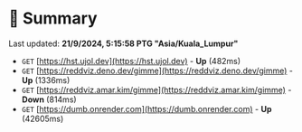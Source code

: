 # 📖 Summary
Last updated: **21/9/2024, 5:15:58 PTG "Asia/Kuala_Lumpur"**

- `GET` [https://hst.ujol.dev](https://hst.ujol.dev) - **Up** (482ms)
- `GET` [https://reddviz.deno.dev/gimme](https://reddviz.deno.dev/gimme) - **Up** (1336ms)
- `GET` [https://reddviz.amar.kim/gimme](https://reddviz.amar.kim/gimme) - **Down** (814ms)
- `GET` [https://dumb.onrender.com](https://dumb.onrender.com) - **Up** (42605ms)
